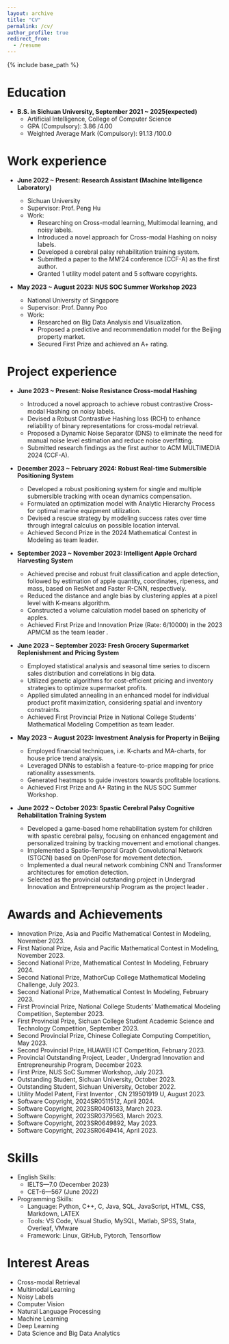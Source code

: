 ```yaml
---
layout: archive
title: "CV"
permalink: /cv/
author_profile: true
redirect_from:
  - /resume
---
```


{% include base_path %}

Education
======
* **B.S. in Sichuan University, September 2021 ~ 2025(expected)**
  - Artificial Intelligence, College of Computer Science
  - GPA (Compulsory): 3.86 /4.00
  - Weighted Average Mark (Compulsory): 91.13 /100.0

Work experience
======
* **June 2022 ~ Present: Research Assistant (Machine Intelligence Laboratory)**
  * Sichuan University
  * Supervisor: Prof. Peng Hu
  * Work:
    - Researching on Cross-modal learning, Multimodal learning, and noisy labels.
    - Introduced a novel approach for Cross-modal Hashing on noisy labels.
    - Developed a cerebral palsy rehabilitation training system.
    - Submitted a paper to the MM’24 conference (CCF-A) as the first author.
    - Granted 1 utility model patent and 5 software copyrights.
  
* **May 2023 ~ August 2023: NUS SOC Summer Workshop 2023**
  * National University of Singapore
  * Supervisor: Prof. Danny Poo
  * Work:
    - Researched on Big Data Analysis and Visualization.
    - Proposed a predictive and recommendation model for the Beijing property market.
    - Secured First Prize and achieved an A+ rating.
      
Project experience
======
* **June 2023 ~ Present: Noise Resistance Cross-modal Hashing**
  * Introduced a novel approach to achieve robust contrastive Cross-modal Hashing on noisy labels.
  * Devised a Robust Contrastive Hashing loss (RCH) to enhance reliability of binary representations for cross-modal retrieval.
  * Proposed a Dynamic Noise Separator (DNS) to eliminate the need for manual noise level estimation and reduce noise overfitting.
  * Submitted research findings as the first author to ACM MULTIMEDIA 2024 (CCF-A).
  
* **December 2023 ~ February 2024: Robust Real-time Submersible Positioning System**
  * Developed a robust positioning system for single and multiple submersible tracking with ocean dynamics compensation.
  * Formulated an optimization model with Analytic Hierarchy Process for optimal marine equipment utilization.
  * Devised a rescue strategy by modeling success rates over time through integral calculus on possible location interval.
  * Achieved Second Prize in the 2024 Mathematical Contest in Modeling as team leader.

* **September 2023 ~ November 2023: Intelligent Apple Orchard Harvesting System**
  * Achieved precise and robust fruit classification and apple detection, followed by estimation of apple quantity, coordinates, ripeness, and mass, based on ResNet and Faster R-CNN, respectively.
  * Reduced the distance and angle bias by clustering apples at a pixel level with K-means algorithm.
  * Constructed a volume calculation model based on sphericity of apples.
  * Achieved First Prize and Innovation Prize (Rate: 6/10000) in the 2023 APMCM as the team leader .
 
* **June 2023 ~ September 2023: Fresh Grocery Supermarket Replenishment and Pricing System**
  * Employed statistical analysis and seasonal time series to discern sales distribution and correlations in big data.
  * Utilized genetic algorithms for cost-efficient pricing and inventory strategies to optimize supermarket profits.
  * Applied simulated annealing in an enhanced model for individual product profit maximization, considering spatial and
inventory constraints.
  * Achieved First Provincial Prize in National College Students’ Mathematical Modeling Competition as team leader.

* **May 2023 ~ August 2023: Investment Analysis for Property in Beijing**
  * Employed financial techniques, i.e. K-charts and MA-charts, for house price trend analysis.
  * Leveraged DNNs to establish a feature-to-price mapping for price rationality assessments.
  * Generated heatmaps to guide investors towards profitable locations.
  * Achieved First Prize and A+ Rating in the NUS SOC Summer Workshop.
  
* **June 2022 ~ October 2023: Spastic Cerebral Palsy Cognitive Rehabilitation Training System**
  * Developed a game-based home rehabilitation system for children with spastic cerebral palsy, focusing on enhanced engagement and personalized training by tracking movement and emotional changes.
  * Implemented a Spatio-Temporal Graph Convolutional Network (STGCN) based on OpenPose for movement detection.
  * Implemented a dual neural network combining CNN and Transformer architectures for emotion detection.
  * Selected as the provincial outstanding project in Undergrad Innovation and Entrepreneurship Program as the project leader .

Awards and Achievements
======
* Innovation Prize, Asia and Pacific Mathematical Contest in Modeling, November 2023.
* First National Prize, Asia and Pacific Mathematical Contest in Modeling, November 2023.
* Second National Prize, Mathematical Contest In Modeling, February 2024.
* Second National Prize, MathorCup College Mathematical Modeling Challenge, July 2023.
* Second National Prize, Mathematical Contest In Modeling, February 2023.
* First Provincial Prize, National College Students’ Mathematical Modeling Competition, September 2023.
* First Provincial Prize, Sichuan College Student Academic Science and Technology Competition, September 2023.
* Second Provincial Prize, Chinese Collegiate Computing Competition, May 2023.
* Second Provincial Prize, HUAWEI ICT Competition, February 2023.
* Provincial Outstanding Project, Leader , Undergrad Innovation and Entrepreneurship Program, December 2023.
* First Prize, NUS SoC Summer Workshop, July 2023.
* Outstanding Student, Sichuan University, October 2023.
* Outstanding Student, Sichuan University, October 2022.
* Utility Model Patent, First Inventor , CN 219501919 U, August 2023.
* Software Copyright, 2024SR0511512, April 2024.
* Software Copyright, 2023SR0406133, March 2023.
* Software Copyright, 2023SR0379563, March 2023.
* Software Copyright, 2023SR0649892, May 2023.
* Software Copyright, 2023SR0649414, April 2023.

Skills
======
* English Skills:
  * IELTS—7.0 (December 2023)
  * CET-6—567 (June 2022)
* Programming Skills:
  * Language: Python, C++, C, Java, SQL, JavaScript, HTML, CSS, Markdown, LATEX
  * Tools: VS Code, Visual Studio, MySQL, Matlab, SPSS, Stata, Overleaf, VMware
  * Framework: Linux, GitHub, Pytorch, Tensorflow

Interest Areas
======
* Cross-modal Retrieval
* Multimodal Learning
* Noisy Labels
* Computer Vision
* Natural Language Processing
* Machine Learning
* Deep Learning
* Data Science and Big Data Analytics
